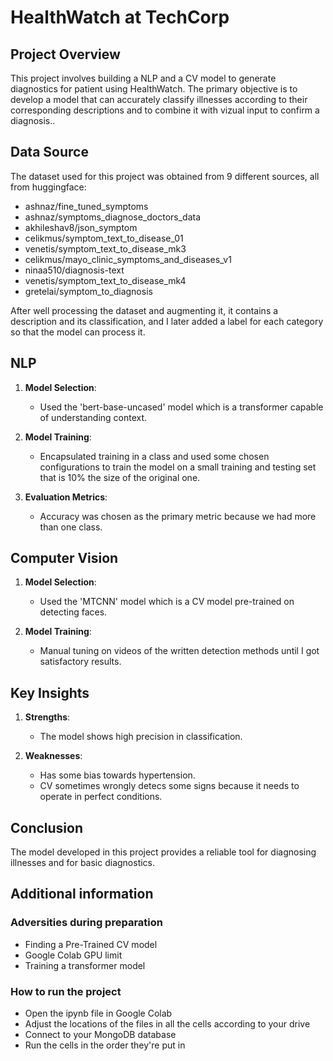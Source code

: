 # HealthWatch at TechCorp

## Project Overview
This project involves building a NLP and a CV model to generate diagnostics for patient using HealthWatch. The primary objective is to develop a model that can accurately classify illnesses according to their corresponding descriptions and to combine it with vizual input to confirm a diagnosis..

## Data Source
The dataset used for this project was obtained from 9 different sources, all from huggingface:
* ashnaz/fine_tuned_symptoms
* ashnaz/symptoms_diagnose_doctors_data
* akhileshav8/json_symptom
* celikmus/symptom_text_to_disease_01
* venetis/symptom_text_to_disease_mk3
* celikmus/mayo_clinic_symptoms_and_diseases_v1
* ninaa510/diagnosis-text
* venetis/symptom_text_to_disease_mk4
* gretelai/symptom_to_diagnosis

After well processing the dataset and augmenting it, it contains a description and its classification, and I later added a label for each category so that the model can process it.

## NLP
1. **Model Selection**:
   - Used the 'bert-base-uncased' model which is a transformer capable of understanding context.

2. **Model Training**:
   - Encapsulated training in a class and used some chosen configurations to train the model on a small training and testing set that is 10% the size of the original one.

3. **Evaluation Metrics**:
   - Accuracy was chosen as the primary metric because we had more than one class.


## Computer Vision
1. **Model Selection**:
   - Used the 'MTCNN' model which is a CV model pre-trained on detecting faces.

2. **Model Training**:
   - Manual tuning on videos of the written detection methods until I got satisfactory results.


## Key Insights
1. **Strengths**:
   - The model shows high precision in classification.

2. **Weaknesses**:
   - Has some bias towards hypertension.
   - CV sometimes wrongly detecs some signs because it needs to operate in perfect conditions.


## Conclusion
The model developed in this project provides a reliable tool for diagnosing illnesses and for basic diagnostics.

## Additional information

### Adversities during preparation
- Finding a Pre-Trained CV model
- Google Colab GPU limit
- Training a transformer model

### How to run the project
- Open the ipynb file in Google Colab
- Adjust the locations of the files in all the cells according to your drive
- Connect to your MongoDB database
- Run the cells in the order they're put in
